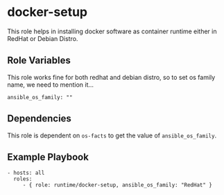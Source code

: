 docker-setup
===========

This role helps in installing docker software as container runtime either in RedHat or Debian Distro.

Role Variables
--------------

This role works fine for both redhat and debian distro, so to set os family name, we need to mention it...

    ansible_os_family: ""

Dependencies
------------

This role is dependent on `os-facts` to get the value of `ansible_os_family`.
 
Example Playbook
----------------

    - hosts: all
      roles:
         - { role: runtime/docker-setup, ansible_os_family: "RedHat" }


